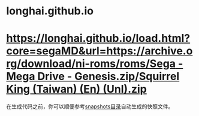 # longhai.github.io
# [https://longhai.github.io/load.html?core=segaMD&url=https://archive.org/download/ni-roms/roms/Sega - Mega Drive - Genesis.zip/Squirrel King (Taiwan) (En) (Unl).zip](https://longhai.github.io/load.html?core=segaMD&url=https://archive.org/download/ni-roms/roms/Sega%20-%20Mega%20Drive%20-%20Genesis.zip/Squirrel%20King%20(Taiwan)%20(En)%20(Unl).zip)
在生成代码之前，你可以顺便参考[snapshots目录](https://github.com/iconfont-cli/mini-program-iconfont-cli/tree/master/snapshots)自动生成的快照文件。
